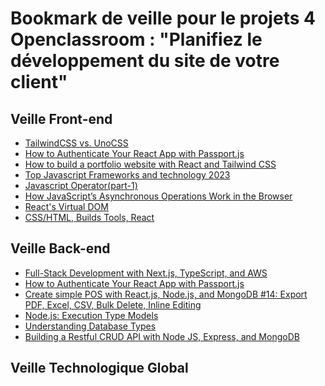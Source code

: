 # Bookmark de veille pour le projets 4 Openclassroom : "Planifiez le développement du site de votre client"


## Veille Front-end
- [TailwindCSS vs. UnoCSS](https://app.daily.dev/posts/A0VG4LfAl)  
- [How to Authenticate Your React App with Passport.js](https://app.daily.dev/posts/MzWic0AXC)  
- [How to build a portfolio website with React and Tailwind CSS](https://app.daily.dev/posts/vuAfwXIuI)  
- [Top Javascript Frameworks and technology 2023](https://app.daily.dev/posts/KM7PPsfzT)  
- [Javascript Operator(part-1)](https://app.daily.dev/posts/WYYfJEcYy)  
- [How JavaScript’s Asynchronous Operations Work in the Browser](https://app.daily.dev/posts/SCiJVFJLD)  
- [React's Virtual DOM](https://app.daily.dev/posts/oYlaZZCKH)  
- [CSS/HTML, Builds Tools, React](https://app.daily.dev/posts/bkOtrAiQQ)  
## Veille Back-end   
- [Full-Stack Development with Next.js, TypeScript, and AWS](https://app.daily.dev/posts/iKFisxVdR)  
- [How to Authenticate Your React App with Passport.js](https://app.daily.dev/posts/MzWic0AXC)  
- [Create simple POS with React.js, Node.js, and MongoDB #14: Export PDF, Excel, CSV, Bulk Delete, Inline Editing](https://app.daily.dev/posts/-e4fpmRqT)  
- [Node.js: Execution Type Models](https://app.daily.dev/posts/1Ah6YiHJk)  
- [Understanding Database Types](https://app.daily.dev/posts/iYyYurCPC)  
- [Building a Restful CRUD API with Node JS, Express, and MongoDB](https://app.daily.dev/posts/SUyMJLQHw)  
## Veille Technologique Global

<!--  daily.dev BOOKMARKS:START -->
<!--  daily.dev BOOKMARKS:END -->
